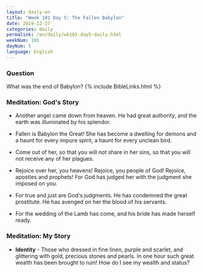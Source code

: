 ```yaml
---
layout: daily-en
title: "Week 101 Day 5: The Fallen Babylon"
date: 2019-12-27 
categories: daily
permalink: /en/daily/wk101-day5-daily.html
weekNum: 101
dayNum: 5
language: English
---
```


### Question     
What was the end of Babylon?
{% include BibleLinks.html %} 

### Meditation: God's Story   
+ Another angel came down from heaven. He had great authority, and the earth was illuminated by his splendor. 

+ Fallen is Babylon the Great! She has become a dwelling for demons and a haunt for every impure spirit, a haunt for every unclean bird. 

+ Come out of her, so that you will not share in her sins, so that you will not receive any of her plagues. 

+ Rejoice over her, you heavens! Rejoice, you people of God! Rejoice, apostles and prophets! For God has judged her with the judgment she imposed on you. 

+ For true and just are God's judgments. He has condemned the great prostitute. He has avenged on her the blood of his servants. 

+ For the wedding of the Lamb has come, and his bride has made herself ready. 

### Meditation: My Story   
+ **Identity** - Those who dressed in fine linen, purple and scarlet, and glittering with gold, precious stones and pearls. In one hour such great wealth has been brought to ruin! How do I see my wealth and status? 
